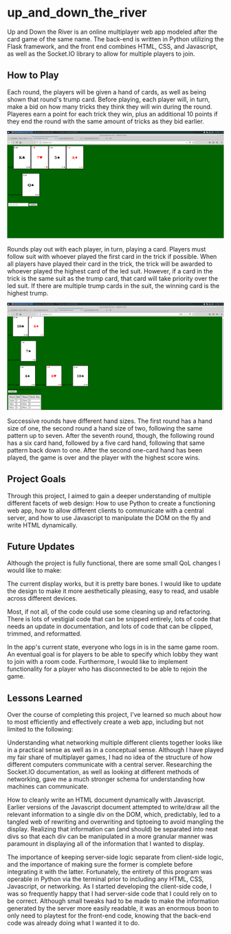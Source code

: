# up_and_down_the_river

Up and Down the River is an online multiplayer web app modeled after the card game of the same name. The back-end is written in Python utilizing the Flask framework, and the front end combines HTML, CSS, and Javascript, as well as the Socket.IO library to allow for multiple players to join.

## How to Play

Each round, the players will be given a hand of cards, as well as being shown that round's trump card. Before playing, each player will, in turn, make a bid on how many tricks they think they will win during the round. Playeres earn a point for each trick they win, plus an additional 10 points if they end the round with the same amount of tricks as they bid earlier.

![alt text](images/bidding.png "What the player sees when they are asked to make their bid for the current round")

Rounds play out with each player, in turn, playing a card. Players must follow suit with whoever played the first card in the trick if possible. When all players have played their card in the trick, the trick will be awarded to whoever played the highest card of the led suit. However, if a card in the trick is the same suit as the trump card, that card will take priority over the led suit. If there are multiple trump cards in the suit, the winning card is the highest trump.

![alt text](images/trick.png "A completed trick, displaying everyone's bids as well as how many tricks each player has one in the current round")

Successive rounds have different hand sizes. The first round has a hand size of one, the second round a hand size of two, following the same pattern up to seven. After the seventh round, though, the following round has a six card hand, followed by a five card hand, following that same pattern back down to one. After the second one-card hand has been played, the game is over and the player with the highest score wins.

## Project Goals

Through this project, I aimed to gain a deeper understanding of multiple different facets of web design: How to use Python to create a functioning web app, how to allow different clients to communicate with a central server, and how to use Javascript to manipulate the DOM on the fly and write HTML dynamically. 

## Future Updates

Although the project is fully functional, there are some small QoL changes I would like to make:

The current display works, but it is pretty bare bones. I would like to update the design to make it more aesthetically pleasing, easy to read, and usable across different devices.

Most, if not all, of the code could use some cleaning up and refactoring. There is lots of vestigial code that can be snipped entirely, lots of code that needs an update in documentation, and lots of code that can be clipped, trimmed, and reformatted.

In the app's current state, everyone who logs in is in the same game room. An eventual goal is for players to be able to specify which lobby they want to join with a room code. Furthermore, I would like to implement functionality for a player who has disconnected to be able to rejoin the game.

## Lessons Learned

Over the course of completing this project, I've learned so much about how to most efficiently and effectively create a web app, including but not limited to the following:

Understanding what networking multiple different clients together looks like in a practical sense as well as in a conceptual sense. Although I have played my fair share of multiplayer games, I had no idea of the structure of how different computers communicate with a central server. Researching the Socket.IO documentation, as well as looking at different methods of networking, gave me a much stronger schema for understanding how machines can communicate.

How to cleanly write an HTML document dynamically with Javascript. Earlier versions of the Javascript document attempted to write/draw all the relevant information to a single div on the DOM, which, predictably, led to a tangled web of rewriting and overwriting and tiptoeing to avoid mangling the display. Realizing that information can (and should) be separated into neat divs so that each div can be manipulated in a more granular manner was paramount in displaying all of the information that I wanted to display.

The importance of keeping server-side logic separate from client-side logic, and the importance of making sure the former is complete before integrating it with the latter. Fortunately, the entirety of this program was operable in Python via the terminal prior to including any HTML, CSS, Javascript, or networking. As I started developing the client-side code, I was so frequently happy that I had server-side code that I could rely on to be correct. Although small tweaks had to be made to make the information generated by the server more easily readable, it was an enormous boon to only need to playtest for the front-end code, knowing that the back-end code was already doing what I wanted it to do.